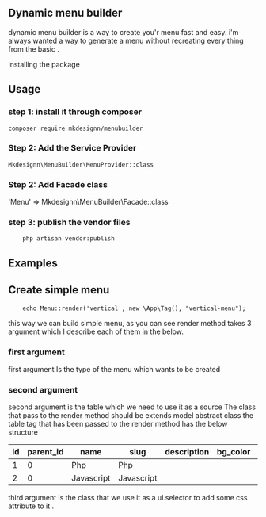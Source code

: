 ## Dynamic menu builder

dynamic menu builder is a way to create you'r menu fast and easy. i'm always wanted a way to generate a menu
without recreating every thing from the basic .

installing the package

## Usage

### step 1: install it through composer
```
composer require mkdesignn/menubuilder
```

### Step 2: Add the Service Provider
    Mkdesignn\MenuBuilder\MenuProvider::class

### Step 2: Add Facade class
   'Menu'      => Mkdesignn\MenuBuilder\Facade::class

### step 3: publish the vendor files
```
    php artisan vendor:publish
```

## Examples

## Create simple menu

```
    echo Menu::render('vertical', new \App\Tag(), "vertical-menu");
```
this way we can build simple menu, as you can see render method takes 3 argument which I describe each of them in the below.

### first argument
first argument Is the type of the menu which wants to be created

### second argument
second argument is the table which we need to use it as a source
The class that pass to the render method should be extends model abstract class
the table tag that has been passed to the render method has the below structure

| id  | parent_id | name | slug | description | bg_color | bg_hover_color | text_color | text_hover_color |
| --- | ---       | ---  | ---  | ---         | ---      | ---            | ---        | ---              |
|  1  |     0     | Php  | Php  |             |          |                |            |                  |
|  2  |     0     |  Javascript  | Javascript |          |                |            |                  |   |



third argument is the class that we use it as a ul.selector to add some css attribute to it .

